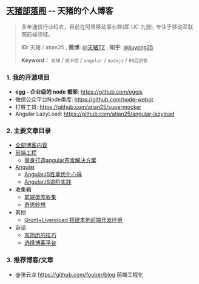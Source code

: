 ## [天猪部落阁](http://atian25.github.io) -- 天猪的个人博客

> 多年通信行业码农，目前在阿里移动事业群(即 UC 九游), 专注于移动互联网前端领域。
>
> **ID:** 天猪 / atian25 , **微博:** [@天猪TZ](http://weibo.com/liuyong25) , **知乎:** [@liuyong25](http://www.zhihu.com/people/liuyong25)
>
> **Keyword：** `前端` / `技术控` / `angular` / `nodejs` / `80后奶爸`

### 1. 我的开源项目
- **egg - 企业级的 node 框架**: https://github.com/eggjs
- 微信公众平台Node类库: https://github.com/node-webot
- 打桩工具: https://github.com/atian25/supermocker
- Angular LazyLoad: https://github.com/atian25/angular-lazyload

### 2. 主要文章目录

- [全部博客内容](https://github.com/atian25/atian25.github.io/issues)
- [前端工程](https://github.com/atian25/atian25.github.io/labels/%E5%89%8D%E7%AB%AF%E5%B7%A5%E7%A8%8B)
  - [量身打造angular开发解决方案](posts/angular-fis/01.md)
- [Angular](https://github.com/atian25/atian25.github.io/labels/angular)
  - [AngularJS性能优化心得](http://atian25.github.io/5)
  - [AngularJS进阶实践](http://atian25.github.io/6)
- 收集箱
  - [前端类库收集](http://atian25.github.io/1)
  - [奇思妙想](http://atian25.github.io/2)
- 其他
  - [Grunt+Livereload 搭建本地前端开发环境](http://atian25.github.io/4)
- 杂谈
  - [写简历的技巧](http://atian25.github.io/3)
  - [选择博客平台](http://atian25.github.io/7)

### 3. 推荐博客/文章
- @张云龙 https://github.com/fouber/blog 前端工程化
